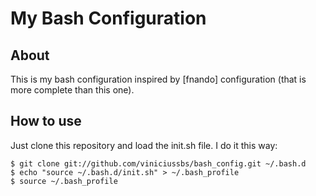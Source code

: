 My Bash Configuration
=====================

About
-----

This is my bash configuration inspired by [fnando] configuration (that is more complete than this one).

How to use
----------

Just clone this repository and load the init.sh file. I do it this way:

    $ git clone git://github.com/viniciussbs/bash_config.git ~/.bash.d
    $ echo "source ~/.bash.d/init.sh" > ~/.bash_profile
    $ source ~/.bash_profile
